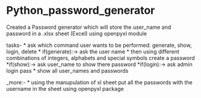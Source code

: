 # Python_password_generator
Created a Password generator which will store the user_name and password in a .xlsx sheet (Excel) using openpyxl module  


tasks-	* ask which command user wants to be performed: generate, show, login, delete
        * if(generate):-> ask the user name 
          * then using different combinations of integers, 
            alphabets and special symbols create a password
        *if(show):-> ask user_name to show there password
        *if(login):-> ask admin login pass
          * show all user_names and passwords
		

_more:- * using the manupulation of xl sheet put all the 
	  passwords with the username in the sheet
	  using openpyxl package 
